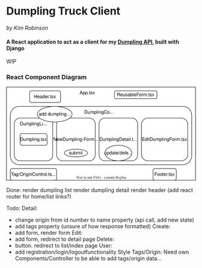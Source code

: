 # Dumpling Truck Client
_by Kim Robinson_

#### A React application to act as a client for my [Dumpling API](https://github.com/kimmykokonut/dumpling-api), built with Django

WIP

### React Component Diagram
![Component Diagram](./src/assets/diagram.drawio.svg)

Done:
render dumpling list
render dumpling detail
render header (add react router for home/list links?)

Todo:
Detail: 
  * change origin from id number to name property (api call, add new state)
  * add tags property (unsure of how response formatted)
Create:
  * add form, render form
Edit:
  * add form, redirect to detail page
Delete:
  * button. redirect to list/index page
User:
  * add registration/login/logoutfunctionality
Style
Tags/Origin: Need own Components/Controller to be able to add tags/origin data...
